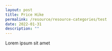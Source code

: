 ```yaml
---
layout: post
title: Price Hike
permalink: /resource/resource-categories/test
date: 2022-01-31
description: ""
---
```


Lorem ipsum sit amet
